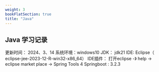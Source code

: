 ```yaml
---
weight: 3
bookFlatSection: true
title: "Java"
---
```


## Java 学习记录

更新时间： 2024、3、14
系统环境：windows10
JDK： jdk21
IDE: Eclipse（ eclipse-jee-2023-12-R-win32-x86_64）
IDE插件： 打开eclipse -》 help -> eclipse market place -> Spring Tools  4
Springboot : 3.2.3


